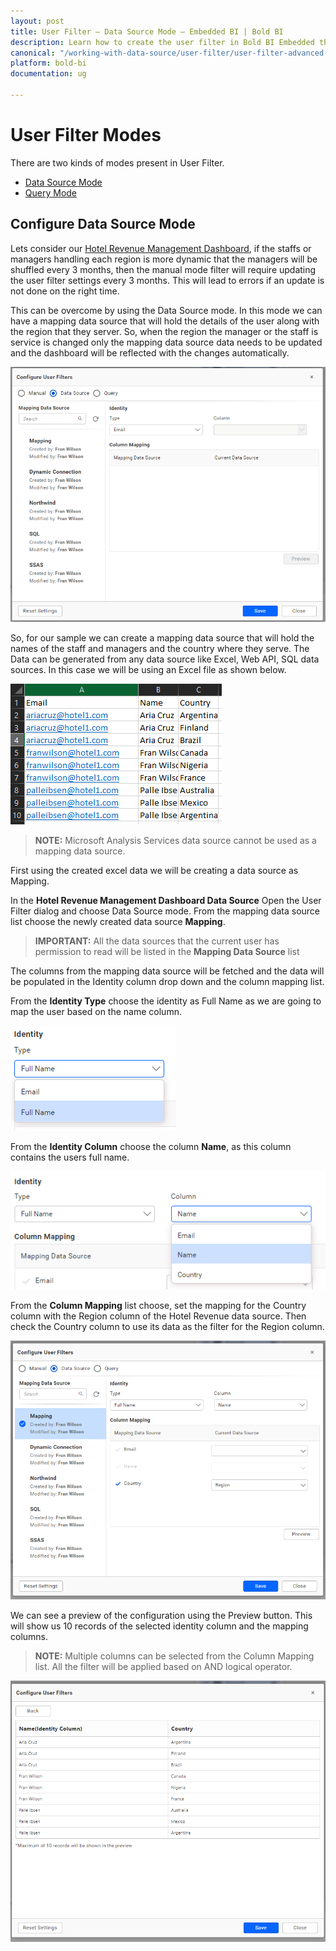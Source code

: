 ```yaml
---
layout: post
title: User Filter – Data Source Mode – Embedded BI | Bold BI
description: Learn how to create the user filter in Bold BI Embedded through mapping another data source existing in that server that holds detail about the user.
canonical: "/working-with-data-source/user-filter/user-filter-advanced-data-source-mode/"
platform: bold-bi
documentation: ug

---
```


# User Filter Modes

There are two kinds of modes present in User Filter.

* [Data Source Mode](/working-with-data-source/user-filter/user-filter-advanced-data-source-mode/)
* [Query Mode](/working-with-data-source/user-filter/user-filter-advanced-query-mode/)

## Configure Data Source Mode

Lets consider our <a href="https://www.boldbi.com/dashboard-examples/hospitality/hotel-revenue-management-dashboard" target="_blank">Hotel Revenue Management Dashboard</a>, if the staffs or managers handling each region is more dynamic that the managers will be shuffled every 3 months, then the manual mode filter will require updating the user filter settings every 3 months. This will lead to errors if an update is not done on the right time.

This can be overcome by using the Data Source mode. In this mode we can have a mapping data source that will hold the details of the user along with the region that they server. So, when the region the manager or the staff is service is changed only the mapping data source data needs to be updated and the dashboard will be reflected with the changes automatically.

![User Filter Data Source](/static/assets/working-with-datasource/user-filter/images/user-filter-dlg-adv.png)


So, for our sample we can create a mapping data source that will hold the names of the staff and managers and the country where they serve. The Data can be generated from any data source like Excel, Web API, SQL data sources. In this case we will be using an Excel file as shown below.

![User Filter Data Source Mapping](/static/assets/working-with-datasource/user-filter/images/user-filter-adv-mapping-data.png)


> **NOTE:**  Microsoft Analysis Services data source cannot be used as a mapping data source.

First using the created excel data we will be creating a data source as Mapping.

In the **Hotel Revenue Management Dashboard Data Source** Open the User Filter dialog and choose Data Source mode. From the mapping data source list choose the newly created data source **Mapping**.

> **IMPORTANT:**  All the data sources that the current user has permission to read will be listed in the **Mapping Data Source** list

The columns from the mapping data source will be fetched and the data will be populated in the Identity column drop down and the column mapping list.

From the **Identity Type** choose the identity as Full Name as we are going to map the user based on the name column.

![User Filter Identity Type](/static/assets/working-with-datasource/user-filter/images/user-filter-dlg-adv-identity-type.png)

From the **Identity Column** choose the column **Name**, as this column contains the users full name.

![User Filter Identity Column](/static/assets/working-with-datasource/user-filter/images/user-filter-dlg-adv-identity-column.png)

From the **Column Mapping** list choose, set the mapping for the Country column with the Region column of the Hotel Revenue data source. Then check the Country column to use its data as the filter for the Region column.

![User Filter Mapped](/static/assets/working-with-datasource/user-filter/images/user-filter-dlg-adv-mapped.png)

We can see a preview of the configuration using the Preview button. This will show us 10 records of the selected identity column and the mapping columns.

> **NOTE:**  Multiple columns can be selected from the Column Mapping list. All the filter will be applied based on AND logical operator.

![User Filter Preview](/static/assets/working-with-datasource/user-filter/images/user-filter-dlg-adv-preview.png)

